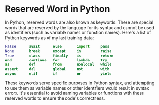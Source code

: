 # Reserved Word in Python

In Python, reserved words are also known as keywords. These are special words that are reserved by the language for its syntax and cannot be used as identifiers (such as variable names or function names). Here's a list of Python keywords as of my last training data:

```python
False      await      else       import     pass
None       break      except     in         raise
True       class      finally    is         return
and        continue   for        lambda     try
as         def        from       nonlocal   while
assert     del        global     not        with
async      elif       if         or         yield
```

These keywords serve specific purposes in Python syntax, and attempting to use them as variable names or other identifiers would result in syntax errors. It's essential to avoid naming variables or functions with these reserved words to ensure the code's correctness.